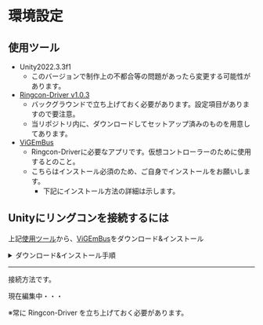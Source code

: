 # 環境設定
## 使用ツール
 - Unity2022.3.3f1
   - このバージョンで制作上の不都合等の問題があったら変更する可能性があります。
 - [Ringcon-Driver v1.0.3](https://github.com/ringrunnermg/Ringcon-Driver/releases)
   - バックグラウンドで立ち上げておく必要があります。設定項目がありますので要注意。
   - 当リポジトリ内に、ダウンロードしてセットアップ済みのものを用意してあります。
 - [ViGEmBus](https://github.com/ViGEm/ViGEmBus/releases)
   - Ringcon-Driverに必要なアプリです。仮想コントローラーのために使用するとのこと。
   - こちらはインストール必須のため、ご自身でインストールをお願いします。
     - 下記にインストール方法の詳細は示します。

## Unityにリングコンを接続するには
上記[使用ツール](#使用ツール)から、[ViGEmBus](https://github.com/ViGEm/ViGEmBus/releases)をダウンロード&インストール
<details>
<summary>ダウンロード&インストール手順</summary>

1. リンク先に飛ぶ

![インストール場所](ViGEmBusInstallManualImage/intsall_001.png)

2. ダウンロードしたインストーラーからインストール

![インストーラ1](ViGEmBusInstallManualImage/intsall_002.png)

</details>

***

接続方法です。

現在編集中・・・

※常に Ringcon-Driver を立ち上げておく必要があります。

